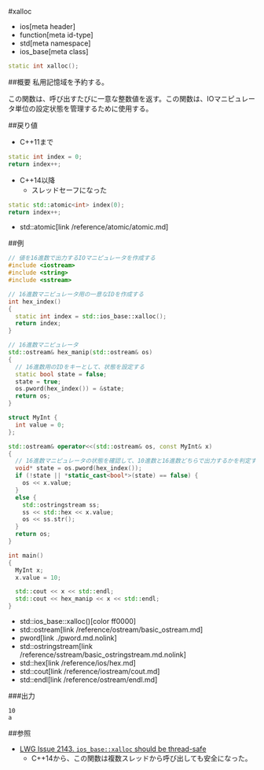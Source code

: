#xalloc
* ios[meta header]
* function[meta id-type]
* std[meta namespace]
* ios_base[meta class]

```cpp
static int xalloc();
```

##概要
私用記憶域を予約する。

この関数は、呼び出すたびに一意な整数値を返す。この関数は、IOマニピュレータ単位の設定状態を管理するために使用する。


##戻り値
- C++11まで

```cpp
static int index = 0;
return index++;
```

- C++14以降
    - スレッドセーフになった

```cpp
static std::atomic<int> index(0);
return index++;
```
* std::atomic[link /reference/atomic/atomic.md]


##例
```cpp
// 値を16進数で出力するIOマニピュレータを作成する
#include <iostream>
#include <string>
#include <sstream>

// 16進数マニピュレータ用の一意なIDを作成する
int hex_index()
{
  static int index = std::ios_base::xalloc();
  return index;
}

// 16進数マニピュレータ
std::ostream& hex_manip(std::ostream& os)
{
  // 16進数用のIDをキーとして、状態を設定する
  static bool state = false;
  state = true;
  os.pword(hex_index()) = &state;
  return os;
}

struct MyInt {
  int value = 0;
};

std::ostream& operator<<(std::ostream& os, const MyInt& x)
{
  // 16進数マニピュレータの状態を確認して、10進数と16進数どちらで出力するかを判定する
  void* state = os.pword(hex_index());
  if (!state || *static_cast<bool*>(state) == false) {
    os << x.value;
  }
  else {
    std::ostringstream ss;
    ss << std::hex << x.value;
    os << ss.str();
  }
  return os;
}

int main()
{
  MyInt x;
  x.value = 10;

  std::cout << x << std::endl;
  std::cout << hex_manip << x << std::endl;
}
```
* std::ios_base::xalloc()[color ff0000]
* std::ostream[link /reference/ostream/basic_ostream.md]
* pword[link ./pword.md.nolink]
* std::ostringstream[link /reference/sstream/basic_ostringstream.md.nolink]
* std::hex[link /reference/ios/hex.md]
* std::cout[link /reference/iostream/cout.md]
* std::endl[link /reference/ostream/endl.md]

###出力
```
10
a
```


##参照
- [LWG Issue 2143. `ios_base::xalloc` should be thread-safe](http://www.open-std.org/jtc1/sc22/wg21/docs/lwg-defects.html#2143)
    - C++14から、この関数は複数スレッドから呼び出しても安全になった。

